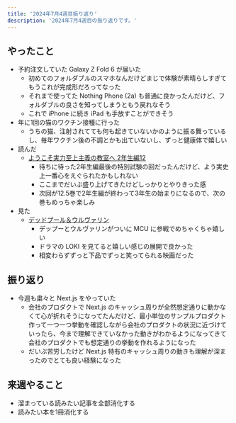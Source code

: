 ```yaml
---
title: '2024年7月4週目振り返り'
description: '2024年7月4週目の振り返りです。'
---
```


## やったこと

- 予約注文していた Galaxy Z Fold 6 が届いた
  - 初めてのフォルダブルのスマホなんだけどまじで体験が素晴らしすぎてもうこれが完成形だろってなった
  - それまで使ってた Nothing Phone (2a) も普通に良かったんだけど、フォルダブルの良さを知ってしまうともう戻れなそう
  - これで iPhone に続き iPad も手放すことができそう
- 年に1回の猫のワクチン接種に行った
  - うちの猫、注射されてても何も起きていないかのように振る舞っているし、毎年ワクチン後の不調とかも出ていないし、ずっと健康体で嬉しい
- 読んだ
  - [ようこそ実力至上主義の教室へ 2年生編12](https://www.amazon.co.jp/dp/4046837977)
    - 待ちに待った2年生編最後の特別試験の回だったんだけど、よう実史上一番心をえぐられたかもしれない
    - ここまでだいぶ盛り上げてきたけどしっかりとやりきった感
    - 次回が12.5巻で2年生編が終わって3年生の始まりになるので、次の巻もめっちゃ楽しみ
- 見た
  - [デッドプール＆ウルヴァリン](https://marvel.disney.co.jp/movie/deadpool-and-wolverine)
    - デップーとウルヴァリンがついに MCU に参戦でめちゃくちゃ嬉しい
    - ドラマの LOKI を見てると嬉しい感じの展開で良かった
    - 相変わらずずっと下品でずっと笑ってられる映画だった

## 振り返り

- 今週も粛々と Next.js をやっていた
  - 会社のプロダクトで Next.js のキャッシュ周りが全然想定通りに動かなくて心が折れそうになってたんだけど、最小単位のサンプルプロダクト作って一つ一つ挙動を確認しながら会社のプロダクトの状況に近づけていったら、今まで理解できていなかった動きがわかるようになってきて会社のプロダクトでも想定通りの挙動を作れるようになった
  - だいぶ苦労したけど Next.js 特有のキャッシュ周りの動きも理解が深まったのでとても良い経験になった

## 来週やること

- 溜まっている読みたい記事を全部消化する
- 読みたい本を1冊消化する

